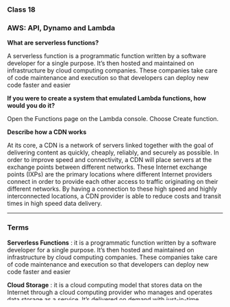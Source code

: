 
### Class 18

### AWS: API, Dynamo and Lambda



**What are serverless functions?**

A serverless function is a programmatic function written by a software developer for a single purpose. It’s then hosted and maintained on infrastructure by cloud computing companies. These companies take care of code maintenance and execution so that developers can deploy new code faster and easier


**If you were to create a system that emulated Lambda functions, how would you do it?**

Open the Functions page on the Lambda console.
Choose Create function.


**Describe how a CDN works**

At its core, a CDN is a network of servers linked together with the goal of delivering content as quickly, cheaply, reliably, and securely as possible. In order to improve speed and connectivity, a CDN will place servers at the exchange points between different networks. These Internet exchange points (IXPs) are the primary locations where different Internet providers connect in order to provide each other access to traffic originating on their different networks. By having a connection to these high speed and highly interconnected locations, a CDN provider is able to reduce costs and transit times in high speed data delivery.

----------------------

### Terms


**Serverless Functions** : it is a programmatic function written by a software developer for a single purpose. It’s then hosted and maintained on infrastructure by cloud computing companies. These companies take care of code maintenance and execution so that developers can deploy new code faster and easier


**Cloud Storage** : it is a cloud computing model that stores data on the Internet through a cloud computing provider who manages and operates data storage as a service. It’s delivered on demand with just-in-time capacity and costs, and eliminates buying and managing your own data storage infrastructure.


**CDN** : A content delivery network (CDN) refers to a geographically distributed group of servers which work together to provide fast delivery of Internet content.